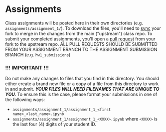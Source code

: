 # Assignments

Class assignments will be posted here in their own directories (e.g. `assignments/assignment_1/`). To download the files, you'll need to [sync](https://docs.github.com/en/pull-requests/collaborating-with-pull-requests/working-with-forks/syncing-a-fork) your fork to merge in the changes from the main ("upstream") class repo. To submit your completed assignments, you'll open a [pull request](https://docs.github.com/en/pull-requests/collaborating-with-pull-requests/proposing-changes-to-your-work-with-pull-requests/creating-a-pull-request-from-a-fork) from your fork to the upstream repo. ALL PULL REQUESTS SHOULD BE SUBMITTED FROM YOUR ASSIGNMENT BRANCH TO THE ASSIGNMENT SUBMISSION BRANCH (e.g. `hw1_submissions`)

### !!! IMPORTANT !!!
Do not make any changes to files that you find in this directory. You should either create a brand new file or a copy of a file from this directory to work in and submit. ***YOUR FILES WILL NEED FILENAMES THAT ARE UNIQUE TO YOU.*** To ensure this is the case, please format your submissions in one of the following ways:
- `assignments/assignment_1/assignment_1_<first name>_<last_name>.ipynb`
- `assignments/assignment_1/assignment_1_<XXXX>.ipynb` where `<XXXX>` is the last four (4) digits of your student ID.



